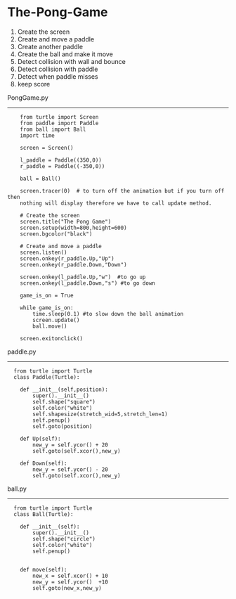 # The-Pong-Game

1. Create the screen
2. Create and move a paddle
3. Create another paddle
4. Create the ball and make it move
5. Detect collision with wall and bounce
6. Detect collision with paddle
7. Detect when paddle misses
8. keep score

PongGame.py
_____________________________________________________________________________
      
        from turtle import Screen 
        from paddle import Paddle
        from ball import Ball
        import time
        
        screen = Screen()
        
        l_paddle = Paddle((350,0))
        r_paddle = Paddle((-350,0))
        
        ball = Ball()
        
        screen.tracer(0)  # to turn off the animation but if you turn off then 
        nothing will display therefore we have to call update method.
        
        # Create the screen
        screen.title("The Pong Game")
        screen.setup(width=800,height=600)
        screen.bgcolor("black")
        
        # Create and move a paddle
        screen.listen()
        screen.onkey(r_paddle.Up,"Up")
        screen.onkey(r_paddle.Down,"Down")
        
        screen.onkey(l_paddle.Up,"w")  #to go up
        screen.onkey(l_paddle.Down,"s") #to go down
        
        game_is_on = True
        
        while game_is_on:
            time.sleep(0.1) #to slow down the ball animation
            screen.update()
            ball.move()
        
        screen.exitonclick()

paddle.py
____________________________________________________________________________
      from turtle import Turtle
      class Paddle(Turtle):
    
        def __init__(self,position):
            super().__init__()
            self.shape("square")
            self.color("white")
            self.shapesize(stretch_wid=5,stretch_len=1)
            self.penup()
            self.goto(position)
    
        def Up(self):
            new_y = self.ycor() + 20
            self.goto(self.xcor(),new_y)
    
        def Down(self):
            new_y = self.ycor() - 20
            self.goto(self.xcor(),new_y)

ball.py
____________________________________________________________________________
      from turtle import Turtle
      class Ball(Turtle):
    
        def __init__(self):
            super().__init__()
            self.shape("circle")   
            self.color("white")
            self.penup()
            
    
        def move(self):
            new_x = self.xcor() + 10
            new_y = self.ycor()  +10
            self.goto(new_x,new_y)




       
